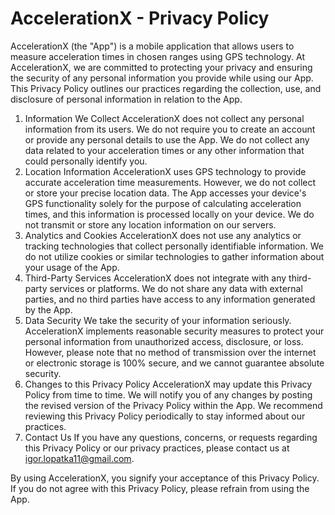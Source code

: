 # AccelerationX - Privacy Policy



AccelerationX (the "App") is a mobile application that allows users to measure acceleration times in chosen ranges using GPS technology. At AccelerationX, we are committed to protecting your privacy and ensuring the security of any personal information you provide while using our App. This Privacy Policy outlines our practices regarding the collection, use, and disclosure of personal information in relation to the App.

1. Information We Collect
AccelerationX does not collect any personal information from its users. We do not require you to create an account or provide any personal details to use the App. We do not collect any data related to your acceleration times or any other information that could personally identify you.
2. Location Information
AccelerationX uses GPS technology to provide accurate acceleration time measurements. However, we do not collect or store your precise location data. The App accesses your device's GPS functionality solely for the purpose of calculating acceleration times, and this information is processed locally on your device. We do not transmit or store any location information on our servers.
3. Analytics and Cookies
AccelerationX does not use any analytics or tracking technologies that collect personally identifiable information. We do not utilize cookies or similar technologies to gather information about your usage of the App.
4. Third-Party Services
AccelerationX does not integrate with any third-party services or platforms. We do not share any data with external parties, and no third parties have access to any information generated by the App.
5. Data Security
We take the security of your information seriously. AccelerationX implements reasonable security measures to protect your personal information from unauthorized access, disclosure, or loss. However, please note that no method of transmission over the internet or electronic storage is 100% secure, and we cannot guarantee absolute security.
6. Changes to this Privacy Policy
AccelerationX may update this Privacy Policy from time to time. We will notify you of any changes by posting the revised version of the Privacy Policy within the App. We recommend reviewing this Privacy Policy periodically to stay informed about our practices.
7. Contact Us
If you have any questions, concerns, or requests regarding this Privacy Policy or our privacy practices, please contact us at igor.lopatka11@gmail.com.

By using AccelerationX, you signify your acceptance of this Privacy Policy. If you do not agree with this Privacy Policy, please refrain from using the App.








